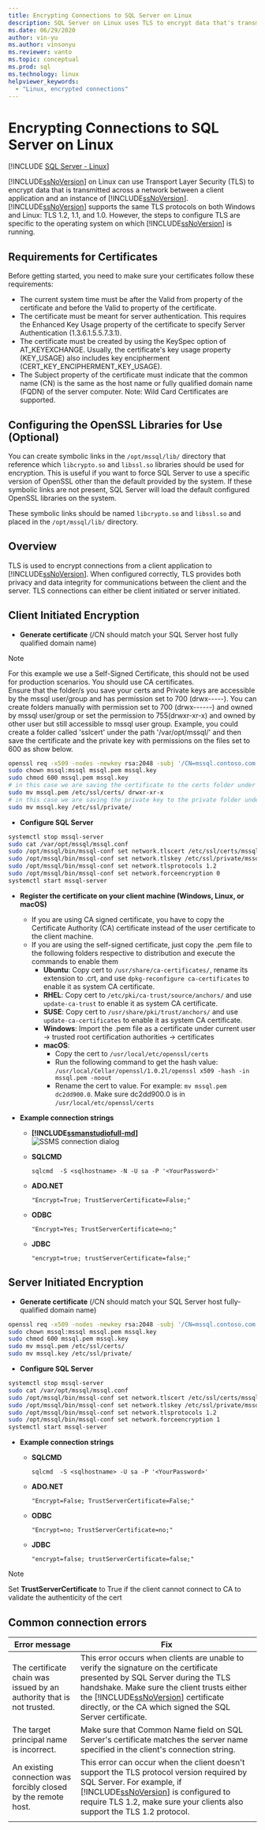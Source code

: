 ```yaml
---
title: Encrypting Connections to SQL Server on Linux
description: SQL Server on Linux uses TLS to encrypt data that's transmitted across a network between a client application and an instance of SQL Server.
ms.date: 06/29/2020
author: vin-yu 
ms.author: vinsonyu
ms.reviewer: vanto
ms.topic: conceptual
ms.prod: sql
ms.technology: linux
helpviewer_keywords: 
  - "Linux, encrypted connections"
---
```

# Encrypting Connections to SQL Server on Linux

[!INCLUDE [SQL Server - Linux](../includes/applies-to-version/sql-linux.md)]

[!INCLUDE[ssNoVersion](../includes/ssnoversion-md.md)] on Linux can use Transport Layer Security (TLS) to encrypt data that is transmitted across a network between a client application and an instance of [!INCLUDE[ssNoVersion](../includes/ssnoversion-md.md)]. [!INCLUDE[ssNoVersion](../includes/ssnoversion-md.md)] supports the same TLS protocols on both Windows and Linux: TLS 1.2, 1.1, and 1.0. However, the steps to configure TLS are specific to the operating system on which [!INCLUDE[ssNoVersion](../includes/ssnoversion-md.md)] is running.  

## Requirements for Certificates 
Before getting started, you need to make sure your certificates follow these requirements:
- The current system time must be after the Valid from property of the certificate and before the Valid to property of the certificate.
- The certificate must be meant for server authentication. This requires the Enhanced Key Usage property of the certificate to specify Server Authentication (1.3.6.1.5.5.7.3.1).
- The certificate must be created by using the KeySpec option of AT_KEYEXCHANGE. Usually, the certificate's key usage property (KEY_USAGE) also includes key encipherment (CERT_KEY_ENCIPHERMENT_KEY_USAGE).
- The Subject property of the certificate must indicate that the common name (CN) is the same as the host name or fully qualified domain name (FQDN) of the server computer. Note: Wild Card Certificates are supported.

## Configuring the OpenSSL Libraries for Use (Optional)
You can create symbolic links in the `/opt/mssql/lib/` directory that reference which `libcrypto.so` and `libssl.so` libraries should be used for encryption. This is useful if you want to force SQL Server to use a specific version of OpenSSL other than the default provided by the system. If these symbolic links are not present, SQL Server will load the default configured OpenSSL libraries on the system.

These symbolic links should be named `libcrypto.so` and `libssl.so` and placed in the `/opt/mssql/lib/` directory.

## Overview
TLS is used to encrypt connections from a client application to [!INCLUDE[ssNoVersion](../includes/ssnoversion-md.md)]. When configured correctly, TLS provides both privacy and data integrity for communications between the client and the server.  TLS connections can either be client initiated or server initiated. 

## Client Initiated Encryption 
- **Generate certificate** (/CN should match your SQL Server host fully qualified domain name)

> [!NOTE]
> For this example we use a Self-Signed Certificate, this should not be used for production scenarios. You should use CA certificates.<br>
> Ensure that the folder/s you save your certs and Private keys are accessible by the mssql user/group and has permission set to 700 (drwx-----). You can create folders manually with permission set to 700 (drwx------) and owned by mssql user/group or set the permission to 755(drwxr-xr-x) and owned by other user but still accessible to mssql user group. Example, you could create a folder called 'sslcert' under the path '/var/opt/mssql/' and then save the certificate and the private key with permissions on the files set to 600 as show below. 

```bash
openssl req -x509 -nodes -newkey rsa:2048 -subj '/CN=mssql.contoso.com' -keyout mssql.key -out mssql.pem -days 365 
sudo chown mssql:mssql mssql.pem mssql.key 
sudo chmod 600 mssql.pem mssql.key 
# in this case we are saving the certificate to the certs folder under /etc/ssl/ which has the following permission 755(drwxr-xr-x)
sudo mv mssql.pem /etc/ssl/certs/ drwxr-xr-x 
# in this case we are saving the private key to the private folder under /etc/ssl/ with permissions set to 755(drwxr-xr-x)
sudo mv mssql.key /etc/ssl/private/ 
```

- **Configure SQL Server**

```bash
systemctl stop mssql-server 
sudo cat /var/opt/mssql/mssql.conf 
sudo /opt/mssql/bin/mssql-conf set network.tlscert /etc/ssl/certs/mssql.pem 
sudo /opt/mssql/bin/mssql-conf set network.tlskey /etc/ssl/private/mssql.key 
sudo /opt/mssql/bin/mssql-conf set network.tlsprotocols 1.2 
sudo /opt/mssql/bin/mssql-conf set network.forceencryption 0 
systemctl start mssql-server 
```

- **Register the certificate on your client machine (Windows, Linux, or macOS)**

    -   If you are using CA signed certificate, you have to copy the Certificate Authority (CA) certificate instead of the user certificate to the client machine. 
    -   If you are using the self-signed certificate, just copy the .pem file to the following folders respective to distribution and execute the commands to enable them 
        - **Ubuntu**: Copy cert to `/usr/share/ca-certificates/`,  rename its extension to .crt, and use `dpkg-reconfigure ca-certificates` to enable it as system CA certificate. 
        - **RHEL**: Copy cert to `/etc/pki/ca-trust/source/anchors/` and use `update-ca-trust` to enable it as system CA certificate.
        - **SUSE**: Copy cert to `/usr/share/pki/trust/anchors/` and use `update-ca-certificates` to enable it as system CA certificate.
        - **Windows**:  Import the .pem file as a certificate under current user -> trusted root certification authorities -> certificates
        - **macOS**: 
           - Copy the cert to `/usr/local/etc/openssl/certs`
           - Run the following command to get the hash value: `/usr/local/Cellar/openssl/1.0.2l/openssl x509 -hash -in mssql.pem -noout`
           - Rename the cert to value. For example: `mv mssql.pem dc2dd900.0`. Make sure dc2dd900.0 is in `/usr/local/etc/openssl/certs`
    
-	**Example connection strings** 

    - **[!INCLUDE[ssmanstudiofull-md](../includes/ssmanstudiofull-md.md)]**   
  ![SSMS connection dialog](media/sql-server-linux-encrypted-connections/ssms-encrypt-connection.png "SSMS connection dialog")  
  
    - **SQLCMD** 

        `sqlcmd  -S <sqlhostname> -N -U sa -P '<YourPassword>'`

    - **ADO.NET** 

        `"Encrypt=True; TrustServerCertificate=False;"`

    - **ODBC** 

        `"Encrypt=Yes; TrustServerCertificate=no;"`

    - **JDBC** 

        `"encrypt=true; trustServerCertificate=false;"`

## Server Initiated Encryption 

- **Generate certificate** (/CN should match your SQL Server host fully-qualified domain name)

```bash
openssl req -x509 -nodes -newkey rsa:2048 -subj '/CN=mssql.contoso.com' -keyout mssql.key -out mssql.pem -days 365 
sudo chown mssql:mssql mssql.pem mssql.key 
sudo chmod 600 mssql.pem mssql.key   
sudo mv mssql.pem /etc/ssl/certs/ 
sudo mv mssql.key /etc/ssl/private/ 
```

- **Configure SQL Server**

```bash
systemctl stop mssql-server 
sudo cat /var/opt/mssql/mssql.conf 
sudo /opt/mssql/bin/mssql-conf set network.tlscert /etc/ssl/certs/mssql.pem 
sudo /opt/mssql/bin/mssql-conf set network.tlskey /etc/ssl/private/mssql.key 
sudo /opt/mssql/bin/mssql-conf set network.tlsprotocols 1.2 
sudo /opt/mssql/bin/mssql-conf set network.forceencryption 1
systemctl start mssql-server 
```

-	**Example connection strings** 

    - **SQLCMD**

        `sqlcmd  -S <sqlhostname> -U sa -P '<YourPassword>'`

    - **ADO.NET** 

        `"Encrypt=False; TrustServerCertificate=False;"`

    - **ODBC** 

        `"Encrypt=no; TrustServerCertificate=no;"`

    - **JDBC** 

        `"encrypt=false; trustServerCertificate=false;"`

> [!NOTE]
> Set **TrustServerCertificate** to True if the client cannot connect to CA to validate the authenticity of the cert

## Common connection errors  

|Error message |Fix |
|--- |--- |
|The certificate chain was issued by an authority that is not trusted.  |This error occurs when clients are unable to verify the signature on the certificate presented by SQL Server during the TLS handshake. Make sure the client trusts either the [!INCLUDE[ssNoVersion](../includes/ssnoversion-md.md)] certificate directly, or the CA which signed the SQL Server certificate. |
|The target principal name is incorrect.  |Make sure that Common Name field on SQL Server's certificate matches the server name specified in the client's connection string. |  
|An existing connection was forcibly closed by the remote host. |This error can occur when the client doesn't support the TLS protocol version required by SQL Server. For example, if [!INCLUDE[ssNoVersion](../includes/ssnoversion-md.md)] is configured to require TLS 1.2, make sure your clients also support the TLS 1.2 protocol. |
| | |   
